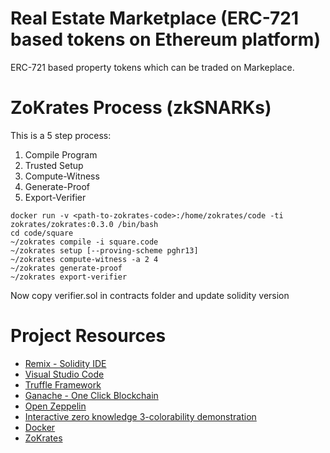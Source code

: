 # Real Estate Marketplace (ERC-721 based tokens on Ethereum platform)

ERC-721 based property tokens which can be traded on Markeplace.


# ZoKrates Process (zkSNARKs)

This is a 5 step process:

1. Compile Program
2. Trusted Setup
3. Compute-Witness
4. Generate-Proof
5. Export-Verifier

```
docker run -v <path-to-zokrates-code>:/home/zokrates/code -ti zokrates/zokrates:0.3.0 /bin/bash
cd code/square
~/zokrates compile -i square.code
~/zokrates setup [--proving-scheme pghr13]
~/zokrates compute-witness -a 2 4
~/zokrates generate-proof
~/zokrates export-verifier
```
Now copy verifier.sol in contracts folder and update solidity version  


# Project Resources

* [Remix - Solidity IDE](https://remix.ethereum.org/)
* [Visual Studio Code](https://code.visualstudio.com/)
* [Truffle Framework](https://truffleframework.com/)
* [Ganache - One Click Blockchain](https://truffleframework.com/ganache)
* [Open Zeppelin ](https://openzeppelin.org/)
* [Interactive zero knowledge 3-colorability demonstration](http://web.mit.edu/~ezyang/Public/graph/svg.html)
* [Docker](https://docs.docker.com/install/)
* [ZoKrates](https://github.com/Zokrates/ZoKrates)
